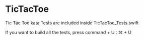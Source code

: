 # TicTacToe

Tic Tac Toe kata
Tests are included inside TicTacToe_Tests.swift

If you want to build all the tests, press command + U : ⌘ + U
